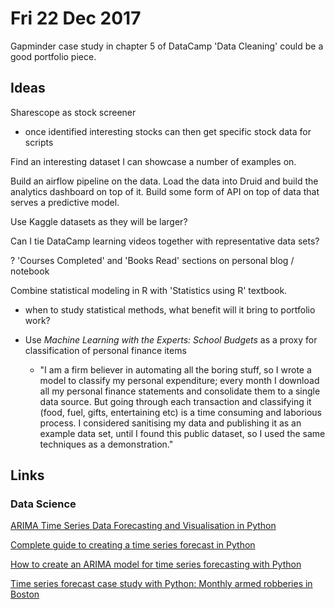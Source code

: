 # Fri 22 Dec 2017

Gapminder case study in chapter 5 of DataCamp 'Data Cleaning' could be a good portfolio piece.

## Ideas

Sharescope as stock screener
- once identified interesting stocks can then get specific stock data for scripts

Find an interesting dataset I can showcase a number of examples on.

Build an airflow pipeline on the data.
Load the data into Druid and build the analytics dashboard on top of it.
Build some form of API on top of data that serves a predictive model.

Use Kaggle datasets as they will be larger?

Can I tie DataCamp learning videos together with representative data sets?

? 'Courses Completed' and 'Books Read' sections on personal blog / notebook

Combine statistical modeling in R with 'Statistics using R' textbook.
- when to study statistical methods, what benefit will it bring to portfolio work?

- Use *Machine Learning with the Experts: School Budgets* as a proxy for classification of personal finance items
    - "I am a firm believer in automating all the boring stuff, so I wrote a model to classify my personal expenditure; every month I download all my personal finance statements and consolidate them to a single data source. But going through each transaction and classifying it (food, fuel, gifts, entertaining etc) is a time consuming and laborious process. I considered sanitising my data and publishing it as an example data set, until I found this public dataset, so I used the same techniques as a demonstration."
## Links

### Data Science

[ARIMA Time Series Data Forecasting and Visualisation in Python](https://www.digitalocean.com/community/tutorials/a-guide-to-time-series-forecasting-with-arima-in-python-3)

[Complete guide to creating a time series forecast in Python](https://www.analyticsvidhya.com/blog/2016/02/time-series-forecasting-codes-python/)

[How to create an ARIMA model for time series forecasting with Python](https://machinelearningmastery.com/arima-for-time-series-forecasting-with-python/)

[Time series forecast case study with Python: Monthly armed robberies in Boston](https://machinelearningmastery.com/time-series-forecast-case-study-python-monthly-armed-robberies-boston/)